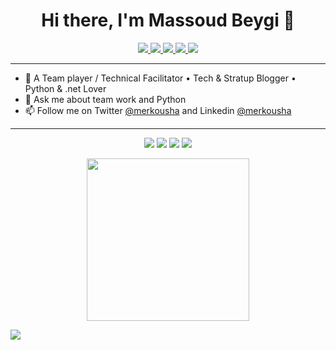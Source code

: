 <h1 align="center">Hi there, I'm Massoud Beygi 👋</h1>
 <p align="center"> 
  <p align="center"> 
 <a href="https://twitter.com/intent/follow?screen_name=merkousha" alt="Follow on Twitter">
   <img src="https://img.shields.io/badge/-@merkousha-00acee?style=flat&logo=Twitter&logoColor=white" />
 </a>
 <a href="https://www.linkedin.com/in/merkousha/" alt="Connect on LinkedIn">
   <img src="https://img.shields.io/badge/-merkousha-0072b1?style=flat&logo=Linkedin&logoColor=white" />
 </a>
 <a href="mailto:merkousha.net@gmail.com" alt="Gmail">
   <img src="https://img.shields.io/badge/-merkousha.net@gmail.com-c14438?style=flat&logo=Gmail&logoColor=white" />
 </a>
 <a href="https://t.me/merkousha" alt="Contact on Telegram">
   <img src="https://img.shields.io/badge/-merkousha-grey?style=flat&logo=Telegram&logoColor=white" />
 </a>
 <a href="https://instagram.com/massoud.beygi" alt="Contact on Instagram">
   <img src="https://img.shields.io/badge/massoud.beygi-%23E4405F.svg?logo=Instagram&logoColor=white" />
 </a>   
</p>

---
- 🔭 A Team player / Technical Facilitator • Tech & Stratup Blogger • Python & .net Lover
- 💬 Ask me about team work and Python
- 📫 Follow me on Twitter [@merkousha](https://twitter.com/intent/follow?screen_name=merkousha) and Linkedin [@merkousha](https://www.linkedin.com/in/merkousha/)
---
 <p align="center">
  <img src="https://github-readme-stats.vercel.app/api?username=merkousha&show_icons=true&count_private=true&include_all_commits=true" />
  <img src="https://nirzak-streak-stats.vercel.app/?user=merkousha&theme=dark&hide_border=false" />
  <img src="https://github-profile-trophy.vercel.app/?username=merkousha&theme=radical&no-frame=true&no-bg=true&margin-w=4" />
  <img src="https://github-contributor-stats.vercel.app/api?username=merkousha&limit=5&theme=dark&combine_all_yearly_contributions=true" />
</p>

<p align="center">
<a href="https://coffeebede.ir/buycoffee/merkousha"><img width="260" class="img-fluid" src="https://coffeebede.ir/DashboardTemplateV2/app-assets/images/banner/default-yellow.svg" /></a>
</p
 >

[![](https://visitcount.itsvg.in/api?id=merkousha&icon=0&color=3)](https://visitcount.itsvg.in)

<!-- Proudly created with GPRM ( https://gprm.itsvg.in ) -->

